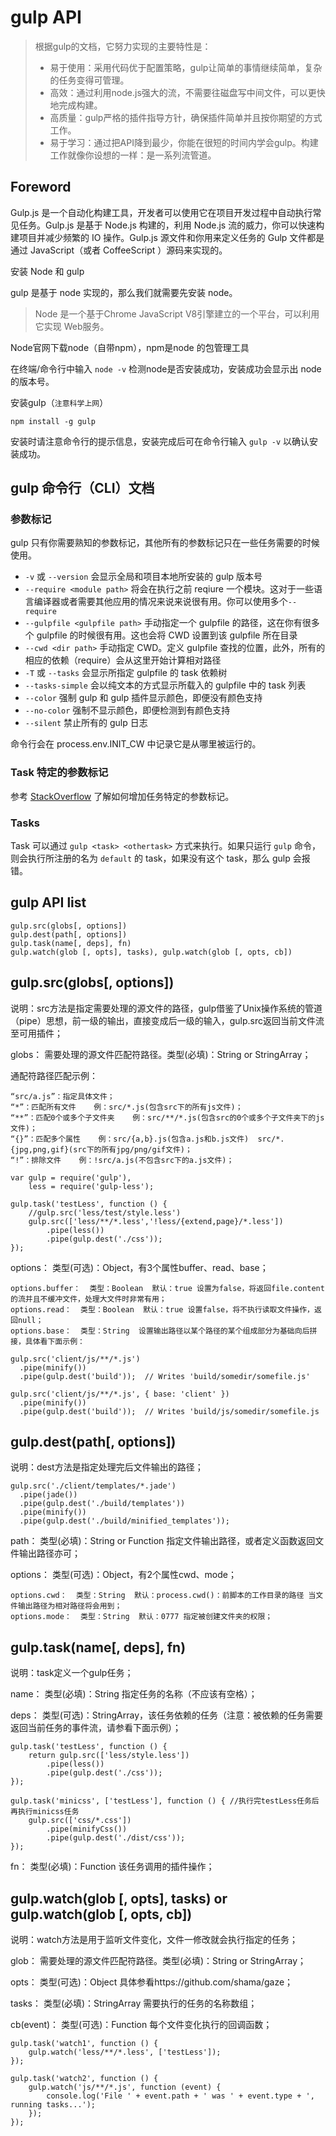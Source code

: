 # gulp API

>根据gulp的文档，它努力实现的主要特性是：
>   - 易于使用：采用代码优于配置策略，gulp让简单的事情继续简单，复杂的任务变得可管理。
>   - 高效：通过利用node.js强大的流，不需要往磁盘写中间文件，可以更快地完成构建。
>   - 高质量：gulp严格的插件指导方针，确保插件简单并且按你期望的方式工作。
>   - 易于学习：通过把API降到最少，你能在很短的时间内学会gulp。构建工作就像你设想的一样：是一系列流管道。




## Foreword

Gulp.js 是一个自动化构建工具，开发者可以使用它在项目开发过程中自动执行常见任务。Gulp.js 是基于 Node.js 构建的，利用 Node.js 流的威力，你可以快速构建项目并减少频繁的 IO 操作。Gulp.js 源文件和你用来定义任务的 Gulp 文件都是通过 JavaScript（或者 CoffeeScript ）源码来实现的。


安装 Node 和 gulp

gulp 是基于 node 实现的，那么我们就需要先安装 node。

> Node 是一个基于Chrome JavaScript V8引擎建立的一个平台，可以利用它实现 Web服务。

Node官网下载node（自带npm），npm是node 的包管理工具

在终端/命令行中输入 `node -v` 检测node是否安装成功，安装成功会显示出 node 的版本号。

安装gulp（`注意科学上网`）
```
npm install -g gulp 
```
安装时请注意命令行的提示信息，安装完成后可在命令行输入 `gulp -v` 以确认安装成功。

## gulp 命令行（CLI）文档

### 参数标记

gulp 只有你需要熟知的参数标记，其他所有的参数标记只在一些任务需要的时候使用。

- `-v` 或 `--version` 会显示全局和项目本地所安装的 gulp 版本号
- `--require <module path>` 将会在执行之前 reqiure 一个模块。这对于一些语言编译器或者需要其他应用的情况来说来说很有用。你可以使用多个`--require`
- `--gulpfile <gulpfile path>` 手动指定一个 gulpfile 的路径，这在你有很多个 gulpfile 的时候很有用。这也会将 CWD 设置到该 gulpfile 所在目录
- `--cwd <dir path>` 手动指定 CWD。定义 gulpfile 查找的位置，此外，所有的相应的依赖（require）会从这里开始计算相对路径
- `-T` 或 `--tasks` 会显示所指定 gulpfile 的 task 依赖树
- `--tasks-simple` 会以纯文本的方式显示所载入的 gulpfile 中的 task 列表
- `--color` 强制 gulp 和 gulp 插件显示颜色，即便没有颜色支持
- `--no-color` 强制不显示颜色，即便检测到有颜色支持
- `--silent` 禁止所有的 gulp 日志


命令行会在 process.env.INIT_CW 中记录它是从哪里被运行的。

### Task 特定的参数标记

参考 [StackOverflow](http://stackoverflow.com/questions/23023650/is-it-possible-to-pass-a-flag-to-gulp-to-have-it-run-tasks-in-different-ways) 了解如何增加任务特定的参数标记。

### Tasks

Task 可以通过 `gulp <task> <othertask>` 方式来执行。如果只运行 `gulp` 命令，则会执行所注册的名为 `default` 的 task，如果没有这个 task，那么 gulp 会报错。


## gulp API list
    gulp.src(globs[, options])
    gulp.dest(path[, options])
    gulp.task(name[, deps], fn)
    gulp.watch(glob [, opts], tasks), gulp.watch(glob [, opts, cb])

## gulp.src(globs[, options])

说明：src方法是指定需要处理的源文件的路径，gulp借鉴了Unix操作系统的管道（pipe）思想，前一级的输出，直接变成后一级的输入，gulp.src返回当前文件流至可用插件；


globs：  需要处理的源文件匹配符路径。类型(必填)：String or StringArray；

通配符路径匹配示例：

    “src/a.js”：指定具体文件；
    “*”：匹配所有文件    例：src/*.js(包含src下的所有js文件)；
    “**”：匹配0个或多个子文件夹    例：src/**/*.js(包含src的0个或多个子文件夹下的js文件)；
    “{}”：匹配多个属性    例：src/{a,b}.js(包含a.js和b.js文件)  src/*.{jpg,png,gif}(src下的所有jpg/png/gif文件)；
    “!”：排除文件    例：!src/a.js(不包含src下的a.js文件)；

```
var gulp = require('gulp'),
    less = require('gulp-less');
 
gulp.task('testLess', function () {
    //gulp.src('less/test/style.less')
    gulp.src(['less/**/*.less','!less/{extend,page}/*.less'])
        .pipe(less())
        .pipe(gulp.dest('./css'));
});
```

options：  类型(可选)：Object，有3个属性buffer、read、base；

    options.buffer：  类型：Boolean  默认：true 设置为false，将返回file.content的流并且不缓冲文件，处理大文件时非常有用；
    options.read：  类型：Boolean  默认：true 设置false，将不执行读取文件操作，返回null；
    options.base：  类型：String  设置输出路径以某个路径的某个组成部分为基础向后拼接，具体看下面示例：

```
gulp.src('client/js/**/*.js') 
  .pipe(minify())
  .pipe(gulp.dest('build'));  // Writes 'build/somedir/somefile.js'
 
gulp.src('client/js/**/*.js', { base: 'client' })
  .pipe(minify())
  .pipe(gulp.dest('build'));  // Writes 'build/js/somedir/somefile.js
```

## gulp.dest(path[, options])

说明：dest方法是指定处理完后文件输出的路径；

```
gulp.src('./client/templates/*.jade')
  .pipe(jade())
  .pipe(gulp.dest('./build/templates'))
  .pipe(minify())
  .pipe(gulp.dest('./build/minified_templates'));
```
path：  类型(必填)：String or Function 指定文件输出路径，或者定义函数返回文件输出路径亦可；

options：  类型(可选)：Object，有2个属性cwd、mode；

    options.cwd：  类型：String  默认：process.cwd()：前脚本的工作目录的路径 当文件输出路径为相对路径将会用到；
    options.mode：  类型：String  默认：0777 指定被创建文件夹的权限；

## gulp.task(name[, deps], fn)

说明：task定义一个gulp任务；

name：  类型(必填)：String 指定任务的名称（不应该有空格）；

deps：  类型(可选)：StringArray，该任务依赖的任务（注意：被依赖的任务需要返回当前任务的事件流，请参看下面示例）；

```
gulp.task('testLess', function () {
    return gulp.src(['less/style.less'])
        .pipe(less())
        .pipe(gulp.dest('./css'));
});
 
gulp.task('minicss', ['testLess'], function () { //执行完testLess任务后再执行minicss任务
    gulp.src(['css/*.css'])
        .pipe(minifyCss())
        .pipe(gulp.dest('./dist/css'));
});
```

fn：  类型(必填)：Function 该任务调用的插件操作；

## gulp.watch(glob [, opts], tasks) or gulp.watch(glob [, opts, cb])

说明：watch方法是用于监听文件变化，文件一修改就会执行指定的任务；

glob：  需要处理的源文件匹配符路径。类型(必填)：String or StringArray；

opts：  类型(可选)：Object 具体参看https://github.com/shama/gaze；

tasks：  类型(必填)：StringArray 需要执行的任务的名称数组；

cb(event)：  类型(可选)：Function 每个文件变化执行的回调函数；

```
gulp.task('watch1', function () {
    gulp.watch('less/**/*.less', ['testLess']);
});
 
gulp.task('watch2', function () {
    gulp.watch('js/**/*.js', function (event) {
        console.log('File ' + event.path + ' was ' + event.type + ', running tasks...');
    });
});
```


